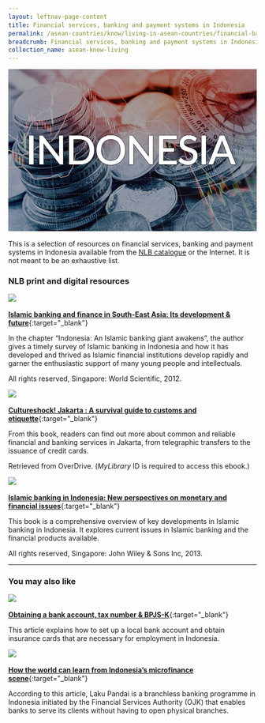 ```yaml
---
layout: leftnav-page-content
title: Financial services, banking and payment systems in Indonesia
permalink: /asean-countries/know/living-in-asean-countries/financial-banking-payment-in-indonesia/
breadcrumb: Financial services, banking and payment systems in Indonesia
collection_name: asean-know-living
---
```


<img src="/images/asean-living/ASEAN-Indonesia-Banking.jpg" alt="Indonesia banking banner" style="width:800px;" />

This is a selection of resources on financial services, banking and payment systems in Indonesia available from the [NLB catalogue](http://catalogue.nlb.gov.sg/) or the Internet.  It is not meant to be an exhaustive list.

### **NLB print and digital resources**

<img src="/images/book-covers/Islamic-banking-and-finance-in-South-East-Asia-Its-development-future.jpg" style="width:150px;" />

[**Islamic banking and finance in South-East Asia: Its development & future**](http://eservice.nlb.gov.sg/item_holding.aspx?bid=14160180){:target="_blank"}

In the chapter “Indonesia: An Islamic banking giant awakens”, the author gives a timely survey of Islamic banking in Indonesia and how it has developed and thrived as Islamic financial institutions develop rapidly and garner the enthusiastic support of many young people and intellectuals.

All rights reserved, Singapore: World Scientific, 2012.

<img src="/images/book-covers/Cultureshock-Jakarta-A-survival-guide-to-customs-and-etiquette.jpg" style="width:150px;" />

[**Cultureshock! Jakarta : A survival guide to customs and etiquette**](https://singapore.libraryreserve.com/10/50/en/ContentDetails.htm?id=2153BA72-BC54-4781-AF08-51A2CF6901A4){:target="_blank"}

From this book, readers can find out more about common and reliable financial and banking services in Jakarta, from telegraphic transfers to the issuance of credit cards.

Retrieved from OverDrive. (*MyLibrary* ID is required to access this ebook.)

<img src="/images/book-covers/Islamic-banking-in-Indonesia-New-perspectives-on-monetary-and-financial-issues.jpg" style="width:150px;" />

[**Islamic banking in Indonesia: New perspectives on monetary and financial issues**](http://eservice.nlb.gov.sg/item_holding.aspx?bid=200129124){:target="_blank"}

This book is a comprehensive overview of key developments in Islamic banking in Indonesia. It explores current issues in Islamic banking and the financial products available.

All rights reserved, Singapore: John Wiley & Sons Inc, 2013.

---

### **You may also like**

<img src="/images/resources/Article 2.jpg" style="width:180px;" />

[**Obtaining a bank account, tax number & BPJS-K**](http://indonesiaexpat.biz/featured/obtaining-bank-account-tax-number-bpjs-k/){:target="_blank"}

This article explains how to set up a local bank account and obtain insurance cards that are necessary for employment in Indonesia.

<img src="/images/resources/Article 4.jpg" style="width:180px;" />

[**How the world can learn from Indonesia’s microfinance scene**](http://fintechnews.sg/10393/personalfinance/world-can-learn-indonesias-microfinance-scene/){:target="_blank"}

According to this article, Laku Pandai is a branchless banking programme in Indonesia initiated by the Financial Services Authority (OJK) that enables banks to serve its clients without having to open physical branches.